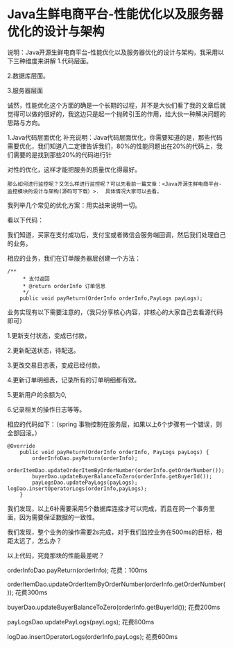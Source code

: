 # Java生鲜电商平台-性能优化以及服务器优化的设计与架构

说明：Java开源生鲜电商平台-性能优化以及服务器优化的设计与架构，我采用以下三种维度来讲解
1.代码层面。

2.数据库层面。

3.服务器层面

诚然，性能优化这个方面的确是一个长期的过程，并不是大伙们看了我的文章后就觉得可以做的很好的，我这边只是起一个抛砖引玉的作用，给大伙一种解决问题的思路与方向。

1.Java代码层面优化
补充说明：Java代码层面优化，你需要知道的是，那些代码需要优化，我们知道八二定律告诉我们，80%的性能问题出在20%的代码上，我们需要的是找到那些20%的代码进行针

对性的优化，这样才能把服务的质量优化得最好。


```
那么如何进行监控呢？又怎么样进行监控呢？可以先看前一篇文章：<Java开源生鲜电商平台-监控模块的设计与架构(源码可下载）>.  具体情况大家可以去看。
```

我列举几个常见的优化方案：用实战来说明一切。

看以下代码：

我们知道，买家在支付成功后，支付宝或者微信会服务端回调，然后我们处理自己的业务。

相应的业务，我们在订单服务器层创建一个方法：



```
/**
     * 支付返回
     * @return orderInfo 订单信息
     */
    public void payReturn(OrderInfo orderInfo,PayLogs payLogs);
```

业务实现有以下需要注意的，（我只分享核心内容，非核心的大家自己去看源代码即可）

1.更新支付状态，变成已付款，

2.更新配送状态，待配送。

3.更改交易日志表，变成已经付款。

4.更新订单明细表，记录所有的订单明细都有效。

5.更新用户的余额为0,

6.记录相关的操作日志等等。

相应的代码如下：（spring 事物控制在服务层，如果以上6个步骤有一个错误，则全部回滚。）

```
@Override
    public void payReturn(OrderInfo orderInfo, PayLogs payLogs) {
        orderInfoDao.payReturn(orderInfo);
        orderItemDao.updateOrderItemByOrderNumber(orderInfo.getOrderNumber());
        buyerDao.updateBuyerBalanceToZero(orderInfo.getBuyerId());
        payLogsDao.updatePayLogs(payLogs);        logDao.insertOperatorLogs(orderInfo,payLogs);
    }
```

我们发现，以上6补需要采用5个数据库连接才可以完成，而且在同一个事务里面，因为需要保证数据的一致性。

我们发现，整个业务的操作需要2s完成，对于我们监控业务在500ms的目标，相距太远了，怎么办？

以上代码，究竟那块的性能最差呢？

orderInfoDao.payReturn(orderInfo);      花费：100ms

orderItemDao.updateOrderItemByOrderNumber(orderInfo.getOrderNumber());  花费300ms

buyerDao.updateBuyerBalanceToZero(orderInfo.getBuyerId());   花费200ms

payLogsDao.updatePayLogs(payLogs);  花费800ms

logDao.insertOperatorLogs(orderInfo,payLogs); 花费600ms


